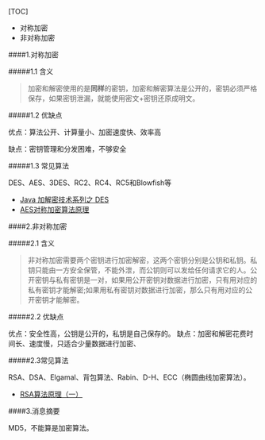 [TOC]

- 对称加密
- 非对称加密

####1.对称加密

#####1.1 含义
>加密和解密使用的是**同样**的密钥，加密和解密算法是公开的，密钥必须严格保存，如果密钥泄漏，就能使用密文+密钥还原成明文。

#####1.2 优缺点

优点：算法公开、计算量小、加密速度快、效率高

缺点：密钥管理和分发困难，不够安全

#####1.3 常见算法

DES、AES、3DES、RC2、RC4、RC5和Blowfish等

- [Java 加解密技术系列之 DES](http://blog.csdn.net/happylee6688/article/details/44455407)
- [AES对称加密算法原理](https://www.cnblogs.com/txw1958/p/aes.html)

####2.非对称加密

#####2.1 含义

>非对称加密需要两个密钥进行加密解密，这两个密钥分别是公钥和私钥。私钥只能由一方安全保管，不能外泄，而公钥则可以发给任何请求它的人。公开密钥与私有密钥是一对，如果用公开密钥对数据进行加密，只有用对应的私有密钥才能解密;如果用私有密钥对数据进行加密，那么只有用对应的公开密钥才能解密。

#####2.2 优缺点

优点：安全性高，公钥是公开的，私钥是自己保存的。
缺点：加密和解密花费时间长、速度慢，只适合少量数据进行加密、

#####2.3常见算法

RSA、DSA、Elgamal、背包算法、Rabin、D-H、ECC（椭圆曲线加密算法）。

- [RSA算法原理（一）](http://www.ruanyifeng.com/blog/2013/06/rsa_algorithm_part_one.html)

####3.消息摘要

MD5，不能算是加密算法。


